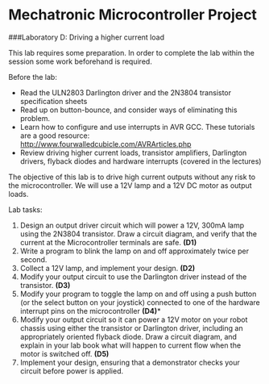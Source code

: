 # Mechatronic Microcontroller Project

###Laboratory D: Driving a higher current load

This lab requires some preparation. In order to complete the lab within the session some work beforehand is required.

Before the lab:
- Read the ULN2803 Darlington driver and the 2N3804 transistor specification sheets
- Read up on button-bounce, and consider ways of eliminating this problem.
- Learn how to configure and use interrupts in AVR GCC. These tutorials are a good resource: http://www.fourwalledcubicle.com/AVRArticles.php
- Review driving higher current loads, transistor amplifiers, Darlington
drivers, flyback diodes and hardware interrupts (covered in the lectures)

The objective of this lab is to drive high current outputs without any risk to the
microcontroller. We will use a 12V lamp and a 12V DC motor as output loads.

Lab tasks:

1. Design an output driver circuit which will power a 12V, 300mA lamp using the 2N3804 transistor. Draw a circuit diagram, and verify that the current at the Microcontroller terminals are safe. **(D1)**
2. Write a program to blink the lamp on and off approximately twice per second.
3. Collect a 12V lamp, and implement your design. **(D2)**
4. Modify your output circuit to use the Darlington driver instead of the transistor. **(D3)**
5. Modify your program to toggle the lamp on and off using a push button (or the select button on your joystick) connected to one of the hardware interrupt pins on the microcontroller **(D4)***
6. Modify your output circuit so it can power a 12V motor on your robot chassis using either the transistor or Darlington driver, including an appropriately oriented flyback diode. Draw a circuit diagram, and explain in your lab book what will happen to current flow when the motor is switched off. **(D5)**
7. Implement your design, ensuring that a demonstrator checks your circuit before power is
applied.


